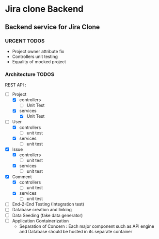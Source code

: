 # Jira clone Backend
## Backend service for Jira Clone
### URGENT TODOS
- Project owner attribute fix
- Controllers unit testing
- Equality of mocked project
### Architecture TODOS

REST API :
- [ ] Project
  - [x] controllers
    - [ ] Unit Test
  - [x] services
    - [x] Unit Test
- [ ] User
  - [x] controllers
    - [ ] unit test
  - [x] services
    - [ ] unit test
- [x] Issue
  - [x] controllers
    - [ ] unit test
  - [x] services
    - [ ] unit test
- [x] Comment
  - [x] controllers
    - [ ] unit test
  - [x] services
    - [ ] unit test

- [ ] End-2-End Testing (Integration test)
- [ ] Database creation and linking
- [ ] Data Seeding (fake data generator)
- [ ] Application Containerization
    - Separation of Concern : Each major component such as API engine and Database should be hosted in its separate container

